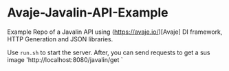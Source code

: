 # Avaje-Javalin-API-Example

Example Repo of a Javalin API using (https://avaje.io/)[Avaje] DI framework, HTTP Generation and JSON libraries.

Use `run.sh` to start the server. After, you can send requests to get a sus image 'http://localhost:8080/javalin/get `
